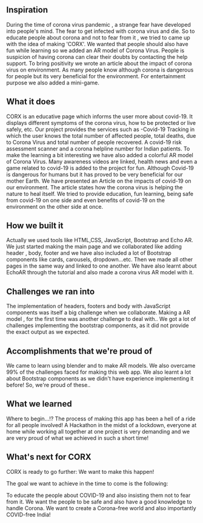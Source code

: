 
## Inspiration
During the time of corona virus pandemic , a strange fear have developed into people's mind. The fear to get infected with corona virus and die. So to educate people about corona and not to fear from it , we tried to came up with the idea of making 'CORX'. We wanted that people should also have fun while learning so we added an AR model of Corona Virus. People is suspicion of having corona can clear their doubts by contacting the help support. To bring positivity we wrote an article about the impact of corona virus on environment. As many people know although corona is dangerous for people but its very beneficial for the environment. For entertainment purpose we also added a mini-game.
## What it does
CORX is an educative page which informs the user more about covid-19. It displays different symptoms of the corona virus, how to be protected or live safely, etc. Our project provides the services such as -Covid-19 Tracking in which the user knows the total number of affected people, total deaths, due to Corona Virus and total number of people recovered. A covid-19 risk assessment scanner and a corona helpline number for Indian patients. To make the learning a bit interesting we have also added a colorful AR model of Corona Virus. Many awareness videos are linked, health news and even a game related to covid-19 is added to the project for fun. Although Covid-19 is dangerous for humans but it has proved to be very beneficial for our mother Earth. We have presented an Article on the impacts of covid-19 on our environment.  The article states how the corona virus is helping the nature to heal itself. We tried to provide education, fun learning, being safe from covid-19 on one side and even benefits of covid-19 on the environment on the other side at once.
## How we built it
Actually we used tools like HTML,CSS, JavaScript, Bootstrap and Echo AR. We just started making the main page and we collaborated like adding header , body, footer and we have also included a lot of Bootstrap components like cards, carousels, dropdown...etc. Then we made all other pages in the same way and linked to one another. We have also learnt about EchoAR through the  tutorial and also made a corona virus AR model with it. 
## Challenges we ran into
The implementation of headers, footers and body with JavaScript components was itself a big challenge when we collaborate. Making a AR model , for the first time was another challenge to deal with.. We got  a lot of challenges implementing the bootstrap components, as it did not provide the exact output as we expected.  
## Accomplishments that we're proud of
We came to learn using blender and to make AR models. We also overcame 99% of the challenges faced for making this web app. We also learnt a lot about Bootstrap components as we didn't have experience implementing it before! So, we're proud of these..
## What we learned
Where to begin...!? The process of making this app has been a hell of a ride for all people involved! A Hackathon in the midst of a lockdown, everyone at home while working all together at one project is very demanding and we are very proud of what we achieved in such a short time!
## What's next for CORX
CORX is ready to go further: We want to make this happen!

The goal we want to achieve in the time to come is the following:

To educate the people about COVID-19 and also insisting them not to fear from it. We want the people to be safe and also have a good knowledge to handle Corona. We want to create a Corona-free world and also importantly COVID-free India! 



